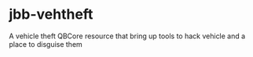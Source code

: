 # jbb-vehtheft
A vehicle theft QBCore resource that bring up tools to hack vehicle and a place to disguise them
